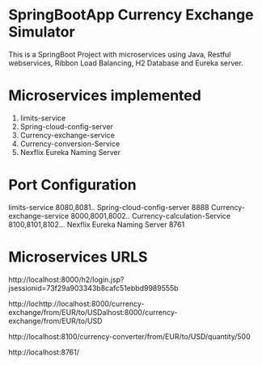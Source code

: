 # SpringBootApp Currency Exchange Simulator
This is a SpringBoot Project with microservices using Java, Restful webservices, Ribbon Load Balancing, H2 Database and Eureka server.

# Microservices implemented 
1. limits-service 
2. Spring-cloud-config-server
3. Currency-exchange-service 
4. Currency-conversion-Service 
5. Nexflix Eureka Naming Server 

# Port Configuration
limits-service	8080,8081..
Spring-cloud-config-server	8888
Currency-exchange-service	8000,8001,8002..
Currency-calculation-Service	8100,8101,8102…
Nexflix Eureka Naming Server	8761

# Microservices URLS
http://localhost:8000/h2/login.jsp?jsessionid=73f29a903343b8cafc51ebbd9989555b

http://lochttp://localhost:8000/currency-exchange/from/EUR/to/USDalhost:8000/currency-exchange/from/EUR/to/USD

http://localhost:8100/currency-converter/from/EUR/to/USD/quantity/500

http://localhost:8761/

